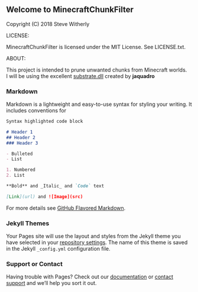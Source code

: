 ## Welcome to MinecraftChunkFilter

Copyright (C) 2018 Steve Witherly

LICENSE:
   
MinecraftChunkFilter is licensed under the MIT License.  See LICENSE.txt.

ABOUT:



This project is intended to prune unwanted chunks from Minecraft worlds.\
I will be using the excellent [substrate.dll](https://github.com/minecraft-dotnet/Substrate) created by **jaquadro**



### Markdown

Markdown is a lightweight and easy-to-use syntax for styling your writing. It includes conventions for

```markdown
Syntax highlighted code block

# Header 1
## Header 2
### Header 3

- Bulleted
- List

1. Numbered
2. List

**Bold** and _Italic_ and `Code` text

[Link](url) and ![Image](src)
```

For more details see [GitHub Flavored Markdown](https://guides.github.com/features/mastering-markdown/).

### Jekyll Themes

Your Pages site will use the layout and styles from the Jekyll theme you have selected in your [repository settings](https://github.com/Graphenes/MinecraftChunkFilter/settings). The name of this theme is saved in the Jekyll `_config.yml` configuration file.

### Support or Contact

Having trouble with Pages? Check out our [documentation](https://help.github.com/categories/github-pages-basics/) or [contact support](https://github.com/contact) and we’ll help you sort it out.
